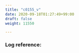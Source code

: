```yaml
---
title: "c0155_v"
date: 2020-09-18T01:27:49+99:00
draft: false
weight: 11550

---
```


### Log reference: <no value>

```
